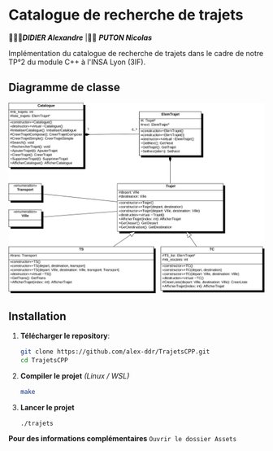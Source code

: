 # Catalogue de recherche de trajets
🧎‍♂️‍➡️***DIDIER Alexandre***  |🧍‍♂️ ***PUTON Nicolas***

Implémentation du catalogue de recherche de trajets dans le cadre de notre TP°2 du module C++ à l'INSA Lyon (3IF).

## Diagramme de classe
![Diagramme de classe](/Assets/diag.svg)

## Installation
1. **Télécharger le repository**:
   ```bash
   git clone https://github.com/alex-ddr/TrajetsCPP.git
   cd TrajetsCPP

2. **Compiler le projet** *(Linux / WSL)*
    ```bash
    make

3. **Lancer le projet**
    ```bash
    ./trajets  

**Pour des informations complémentaires**
    ```Ouvrir le dossier Assets ```
